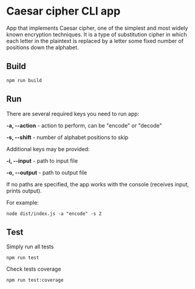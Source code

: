 # Caesar cipher CLI app
App that implements Caesar cipher, one of the simplest and most widely known encryption techniques. It is a type of substitution cipher in which each letter in the plaintext is replaced by a letter some fixed number of positions down the alphabet.
## Build
```
npm run build
```
## Run
There are several required keys you need to run app:

**-a, --action** - action to perform, can be "encode" or "decode"

**-s, --shift** - number of alphabet positions to skip

Additional keys may be provided:

**-i, --input** - path to input file

**-o, --output** - path to output file

If no paths are specified, the app works with the console (receives input, prints output).

For example:
```
node dist/index.js -a "encode" -s 2 
```
## Test
Simply run all tests
```
npm run test
```
Check tests coverage
```
npm run test:coverage
```
